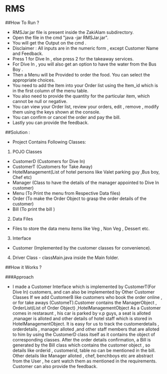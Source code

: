 # RMS

##How To Run ?
- RMSJar.jar file is present inside the ZakiAlam subdirectory.
- Open the file in the cmd "java -jar RMSJar.jar". 
- You will get the Output on the cmd .
- Disclaimer : All inputs are in the numeric form , except Customer Name and Feedback.
- Press 1 for Dive In , else press 2 for the takeaway services.
- For Dive In , you will also get an option to have the water from the Bus Boy .
- Then a Menu will be Provided to order the food. You can select the appropriate choices.
- You need to add the Item into your Order list using the Item_id which is in the first column of the menu table.
- You also need to provide the quantity for the particular item, which cannot be null or negative.
- You can view your Order list, review your orders, edit , remove , modify them using the keys shown at the console.
- You can confirm or cancel the order and pay the bill.
- Lastly you can provide the feedback.

##Solution :
- Project Contains Following Classes:

1. POJO Classes
 - CustomerD (Customers for Dive In)
 - CustomerT (Customers for Take Away)
 - HotelManagement(List of hotel persons like Valet parking guy ,Bus boy, Chef etc)
 - Manager (Class to have the details of the manager appointed to Dive In customer)
 - Menu (To Print the menu from Respective Data files)
 - Order (To make the Order Object to grasp the order details of the customer) 
 - Bill (To print the bill )

2. Data Files
 - Files to store the data menu items like Veg , Non Veg , Dessert etc.

3. Interface
 - Customer (Implemented by the customer classes for convenience).

4. Driver Class - classMain.java inside the Main folder.

##How it Works ?

###Approach
 - I made a Customer Interface which is implemented by CustomerT(For Dive In) customers, and can also be implemented by Other Customer Classes
   If we add CustomerB like customers who book the order online , or for take aways (CustomeT).Customer contains the ManagerObject , OrderList(List of Order Object) ,HotelManagementObject
   As a Customer comes in restaraunt , his car is parked by v.p guys, a seat is alloted ,manager is alloted and other details of hotel staff which is stored in HotelManagementObject. 
   It is easy for us to track the customerdetails , orderdetails , manager alloted ,and other staff members that are alloted to him by using the CustomerD class itself as it contains the
   object of corresponding classes. After the order details confirmation, a Bill is generated by the Bill class which contains the customer object , so details like orderid , customerid,
   table no can be mentioned in the bill. Other details like Manager alloted , chef, benchboys etc are abstract from the User , he cant watch them as mentioned in the requirements. 
   Customer can also provide the feedback. 
